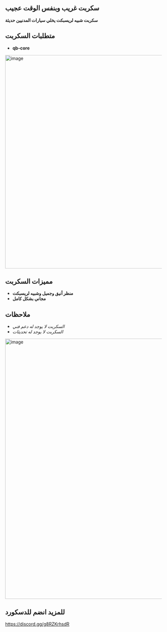 ## سكربت غريب وبنفس الوقت عجيب
**سكربت شبيه لريسبكت يخلي سيارات المدنيين حديثة**

## متطلبات السكربت
- **qb-core**

<img width="1459" height="684" alt="image" src="https://github.com/user-attachments/assets/d7ee868b-7902-488f-a378-64ab91748d8f" />

## مميزات السكربت
- **منظر أنيق وجميل وشبيه لريسبكت**
- **مجاني بشكل كامل**

## ملاحظات
- *السكربت لا يوجد له دعم فني*
- *السكربت لا يوجد له تحديثات*
<img width="1702" height="834" alt="image" src="https://github.com/user-attachments/assets/31cd450c-31f0-4018-bec4-72c3f7f8b623" />

  
## للمزيد انضم للدسكورد
https://discord.gg/g8RZKrhsdR
